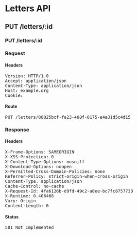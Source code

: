 # Letters API

## PUT /letters/:id

### PUT /letters/:id
### Request

#### Headers

<pre>Version: HTTP/1.0
Accept: application/json
Content-Type: application/json
Host: example.org
Cookie: </pre>

#### Route

<pre>PUT /letters/88025bcf-fa23-400f-8175-a4a31d5c4d15</pre>

### Response

#### Headers

<pre>X-Frame-Options: SAMEORIGIN
X-XSS-Protection: 0
X-Content-Type-Options: nosniff
X-Download-Options: noopen
X-Permitted-Cross-Domain-Policies: none
Referrer-Policy: strict-origin-when-cross-origin
Content-Type: application/json
Cache-Control: no-cache
X-Request-Id: 4fa6126b-d9fd-49c2-a8ee-bc7fc8757733
X-Runtime: 0.406468
Vary: Origin
Content-Length: 0</pre>

#### Status

<pre>501 Not Implemented</pre>

